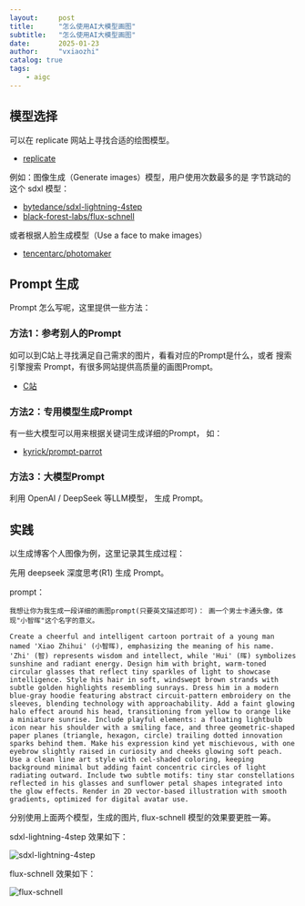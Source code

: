 ```yaml
---
layout:     post
title:      "怎么使用AI大模型画图"
subtitle:   "怎么使用AI大模型画图"
date:       2025-01-23
author:     "vxiaozhi"
catalog: true
tags:
    - aigc
---
```


## 模型选择

可以在 replicate 网站上寻找合适的绘图模型。 

-  [replicate](https://replicate.com/explore)

例如：图像生成（Generate images）模型，用户使用次数最多的是 字节跳动的这个 sdxl 模型：

- [bytedance/sdxl-lightning-4step](https://replicate.com/bytedance/sdxl-lightning-4step)
- [black-forest-labs/flux-schnell](https://replicate.com/black-forest-labs/flux-schnell)

或者根据人脸生成模型（Use a face to make images）

- [tencentarc/photomaker](https://replicate.com/tencentarc/photomaker)

## Prompt 生成

Prompt 怎么写呢，这里提供一些方法：

### 方法1：参考别人的Prompt

如可以到C站上寻找满足自己需求的图片，看看对应的Prompt是什么，或者 搜索引擎搜索 Prompt，有很多网站提供高质量的画图Prompt。

- [C站](https://civitai.com/)

### 方法2：专用模型生成Prompt

有一些大模型可以用来根据关键词生成详细的Prompt， 如：

- [kyrick/prompt-parrot](https://replicate.com/kyrick/prompt-parrot)

### 方法3：大模型Prompt

利用 OpenAI / DeepSeek 等LLM模型， 生成 Prompt。

## 实践

以生成博客个人图像为例，这里记录其生成过程：

先用 deepseek 深度思考(R1) 生成 Prompt。

prompt：

```
我想让你为我生成一段详细的画图prompt(只要英文描述即可)： 画一个男士卡通头像，体现"小智晖"这个名字的意义。
```

```
Create a cheerful and intelligent cartoon portrait of a young man named 'Xiao Zhihui' (小智晖), emphasizing the meaning of his name. 'Zhi' (智) represents wisdom and intellect, while 'Hui' (晖) symbolizes sunshine and radiant energy. Design him with bright, warm-toned circular glasses that reflect tiny sparkles of light to showcase intelligence. Style his hair in soft, windswept brown strands with subtle golden highlights resembling sunrays. Dress him in a modern blue-gray hoodie featuring abstract circuit-pattern embroidery on the sleeves, blending technology with approachability. Add a faint glowing halo effect around his head, transitioning from yellow to orange like a miniature sunrise. Include playful elements: a floating lightbulb icon near his shoulder with a smiling face, and three geometric-shaped paper planes (triangle, hexagon, circle) trailing dotted innovation sparks behind them. Make his expression kind yet mischievous, with one eyebrow slightly raised in curiosity and cheeks glowing soft peach. Use a clean line art style with cel-shaded coloring, keeping background minimal but adding faint concentric circles of light radiating outward. Include two subtle motifs: tiny star constellations reflected in his glasses and sunflower petal shapes integrated into the glow effects. Render in 2D vector-based illustration with smooth gradients, optimized for digital avatar use.
```
分别使用上面两个模型，生成的图片, flux-schnell 模型的效果要更胜一筹。

sdxl-lightning-4step 效果如下：

![sdxl-lightning-4step](/imgs/vxiaozhi-sdxl-lightning-4step.png)


flux-schnell 效果如下：

![flux-schnell](/imgs/vxiaozhi-flux-schnell.webp)



